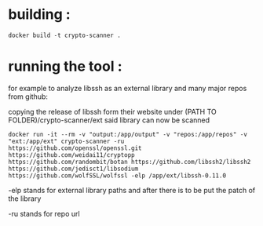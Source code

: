 

# building :

```
docker build -t crypto-scanner .
```


# running the tool :

for example to analyze libssh as an external library and many major repos from github:

copying the release of libssh form their website under (PATH TO FOLDER)/crypto-scanner/ext said library can now be scanned


```
docker run -it --rm -v "output:/app/output" -v "repos:/app/repos" -v "ext:/app/ext" crypto-scanner -ru https://github.com/openssl/openssl.git https://github.com/weidai11/cryptopp https://github.com/randombit/botan https://github.com/libssh2/libssh2 https://github.com/jedisct1/libsodium https://github.com/wolfSSL/wolfssl -elp /app/ext/libssh-0.11.0
```

-elp   stands for external library paths and after there is to be put the patch of the library

-ru    stands for repo url

